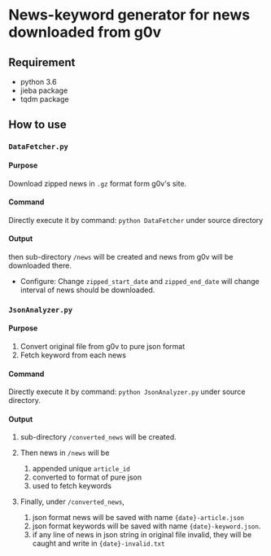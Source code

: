 # News-keyword generator for news downloaded from g0v #

## Requirement ##

* python 3.6
* jieba package
* tqdm package

## How to use ##

### `DataFetcher.py` ###

#### Purpose ####

Download zipped news in `.gz` format form g0v's site.

#### Command ####

Directly execute it by command: `python DataFetcher` under source directory

#### Output ####

then sub-directory `/news` will be created and news from g0v will be downloaded there.

* Configure: Change `zipped_start_date` and `zipped_end_date` will change interval of news should be downloaded.

### `JsonAnalyzer.py` ###

#### Purpose ####
1. Convert original file from g0v to pure json format
2. Fetch keyword from each news

#### Command ####

Directly execute it by command: `python JsonAnalyzer.py` under source directory.

#### Output ####

1. sub-directory `/converted_news` will be created.

2. Then news in `/news` will be

      1. appended unique `article_id`
      2. converted to format of pure json
      3. used to fetch keywords

3. Finally, under `/converted_news`,

    1. json format news will be saved with name `{date}-article.json`
    2. json format keywords will be saved with name `{date}-keyword.json`.
    3. if any line of news in json string in original file invalid, they will be caught and write in `{date}-invalid.txt`

